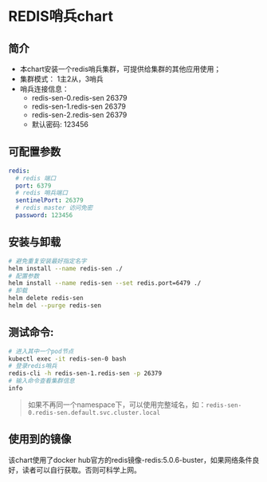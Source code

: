 # REDIS哨兵chart 


## 简介

* 本chart安装一个redis哨兵集群，可提供给集群的其他应用使用；
* 集群模式： 1主2从，3哨兵
* 哨兵连接信息： 
  * redis-sen-0.redis-sen 26379
  * redis-sen-1.redis-sen 26379
  * redis-sen-2.redis-sen 26379
  * 默认密码: 123456

## 可配置参数

```YAML
redis:
  # redis 端口
  port: 6379
  # redis 哨兵端口
  sentinelPort: 26379
  # redis master 访问免密
  password: 123456
```
## 安装与卸载

```bash
# 避免重复安装最好指定名字
helm install --name redis-sen ./
# 配置参数
helm install --name redis-sen --set redis.port=6479 ./
# 卸载
helm delete redis-sen 
helm del --purge redis-sen
```

## 测试命令: 

```bash
# 进入其中一个pod节点
kubectl exec -it redis-sen-0 bash 
# 登录redis哨兵
redis-cli -h redis-sen-1.redis-sen -p 26379
# 输入命令查看集群信息
info 
```

> 如果不再同一个namespace下，可以使用完整域名，如：``redis-sen-0.redis-sen.default.svc.cluster.local``


## 使用到的镜像

该chart使用了docker hub官方的redis镜像-redis:5.0.6-buster，如果网络条件良好，读者可以自行获取。否则可科学上网。